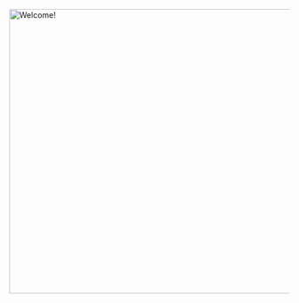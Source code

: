 <!---
Aguirrex/Aguirrex is a ✨ special ✨ repository because its `README.md` (this file) appears on your GitHub profile.
You can click the Preview link to take a look at your changes.
--->
<div align="left" width="50">

<img src="/greetings.gif" alt="Welcome!" width="512"/>

</div>


